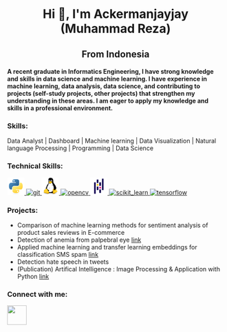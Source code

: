 <h1 align="center">Hi 👋, I'm Ackermanjayjay (Muhammad Reza)</h1>
<h2 align="center">From Indonesia</h3>

<h4 align='justify-center'>A recent graduate in Informatics Engineering, I have strong knowledge and skills in data science and machine learning. I have
experience in machine learning, data analysis, data science, and contributing to projects (self-study projects, other projects) that
strengthen my understanding in these areas. I am eager to apply my knowledge and skills in a professional environment.</h4>
<h3 align="left">Skills: </h3>

Data Analyst | Dashboard | Machine learning | Data Visualization | Natural language
Processing | Programming | Data Science

<h3 align="left">Technical Skills:</h3>
<p align="left"> <a href="https://www.python.org" target="_blank" rel="noreferrer"> <img src="https://raw.githubusercontent.com/devicons/devicon/master/icons/python/python-original.svg" alt="python" width="40" height="40"/> <a href="https://git-scm.com/" target="_blank" rel="noreferrer"> <img src="https://www.vectorlogo.zone/logos/git-scm/git-scm-icon.svg" alt="git" width="40" height="40"/> </a> </a> <a href="https://www.linux.org/" target="_blank" rel="noreferrer"> <img src="https://raw.githubusercontent.com/devicons/devicon/master/icons/linux/linux-original.svg" alt="linux" width="40" height="40"/> </a> <a href="https://opencv.org/" target="_blank" rel="noreferrer"> <img src="https://www.vectorlogo.zone/logos/opencv/opencv-icon.svg" alt="opencv" width="40" height="40"/> </a> <a href="https://pandas.pydata.org/" target="_blank" rel="noreferrer"> <img src="https://raw.githubusercontent.com/devicons/devicon/2ae2a900d2f041da66e950e4d48052658d850630/icons/pandas/pandas-original.svg" alt="pandas" width="40" height="40"/> </a>  </a> <a href="https://scikit-learn.org/" target="_blank" rel="noreferrer"> <img src="https://upload.wikimedia.org/wikipedia/commons/0/05/Scikit_learn_logo_small.svg" alt="scikit_learn" width="40" height="40"/> </a> <a href="https://www.tensorflow.org" target="_blank" rel="noreferrer"> <img src="https://www.vectorlogo.zone/logos/tensorflow/tensorflow-icon.svg" alt="tensorflow" width="40" height="40"/> </a> </p>

<h3 align="left">Projects:</h3> 

* Comparison of machine learning methods for sentiment analysis of product sales reviews in E-commerce  
* Detection of anemia from palpebral eye [link](https://github.com/ackermanjayjay/Proyek_KSeye)
* Applied machine learning and transfer learning embeddings for classification SMS spam [link](https://github.com/ackermanjayjay/sms-spam) 
* Detection hate speech in tweets
* (Publication) Artifical Intelligence : Image Processing & Application with Python [link](https://jurnal.umj.ac.id/index.php/semnaskat/article/view/14323/7659)



<h3 align="left">Connect with me: </h3>

<a href="www.linkedin.com/in/muhammad-reza-3b810b23a"> <img src= "https://www.vectorlogo.zone/logos/linkedin/linkedin-icon.svg" width="45" height="45"> </a>  